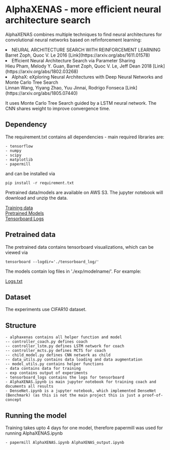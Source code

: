 # AlphaXENAS - more efficient neural architecture search

AlphaXENAS combines multiple techniques to find neural architectures for convolutional neural networks based on refinforcement learning:
<li> NEURAL ARCHITECTURE SEARCH WITH REINFORCEMENT LEARNING</b><br> Barret Zoph, Quoc V. Le 2016 [Link](https://arxiv.org/abs/1611.01578)
<li> Efficient Neural Architecture Search via Parameter Sharing</b><br> Hieu Pham, Melody Y. Guan, Barret Zoph, Quoc V. Le, Jeff Dean 2018 [Link](https://arxiv.org/abs/1802.03268)
<li> AlphaX: eXploring Neural Architectures with Deep Neural Networks and Monte Carlo Tree Search</b><br>Linnan Wang, Yiyang Zhao, Yuu Jinnai, Rodrigo Fonseca [Link](https://arxiv.org/abs/1805.07440)

It uses Monte Carlo Tree Search guided by a LSTM neural network. The CNN shares weight to improve convergence time.

## Dependency

The requirement.txt contains all dependencies - main required libraries are:

```
- tensorflow
- numpy
- scipy
- matplotlib
- papermill
```
 and can be installed via
 
```
pip install -r requirement.txt
```

Pretrained data/models are available on AWS S3. The jupyter notebook will download and unzip the data.

<a href='https://s3-eu-west-1.amazonaws.com/bsopenbucket/e6040/data.zip'>Training data</a><br>
<a href='https://s3-eu-west-1.amazonaws.com/bsopenbucket/e6040/exp.zip'>Pretrained Models</a><br>
<a href='https://s3-eu-west-1.amazonaws.com/bsopenbucket/e6040/tensorboard_log.zip'>Tensorboard Logs</a>

## Pretrained data

The pretrained data contains tensorboard visualizations, which can be viewed via

```
tensorboard --logdir='./tensorboard_log/'
```

The models contain log files in './exp/modelname/'. For example:<br>
 
<a href="./src/logs.txt">Logs.txt</a><br>

## Dataset

The experiments use CIFAR10 dataset.

## Structure
```
- alphaxenas contains all helper function and model
-- controller_coach.py defines coach
-- controller_lstm.py defines LSTM network for coach
-- controller_mcts.py defines MCTS for coach
-- child_model.py defines CNN network as child
-- data_utils.py contains data loading and data augmentation
-- model_utils.py contains helper functions
- data contains data for training
- exp contains output of experiments
- tensorboard_logs contains the logs for tensorboard
- AlphaXENAS.ipynb is main jupyter notebook for training coach and documents all results
- DenseNet.ipynb is a jupyter notebook, which implemented DenseNet (Benchmark) (as this is not the main project this is just a proof-of-concept
```

## Running the model

Training takes upto 4 days for one model, therefore papermill was used for running AlphaXENAS.ipynb 

```
- papermill AlphaXENAS.ipynb AlphaXENAS_output.ipynb 
```
